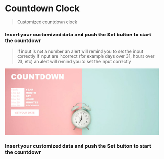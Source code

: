 # Countdown Clock

> Customized countdown clock









### Insert your customized data and push the Set button to start the countdown ###
> If input is not a number an alert will remind you to set the input correctly
> If input are incorrect (for example days over 31, hours over 23, etc) an alert will remind you to set the input correctly
> 

![](countdown.JPG)


### Insert your customized data and push the Set button to start the countdown ##
